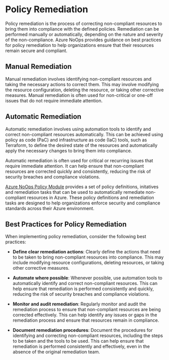 # Policy Remediation

Policy remediation is the process of correcting non-compliant resources to bring them into compliance with the defined policies. Remediation can be performed manually or automatically, depending on the nature and severity of the non-compliance. Azure NoOps provides guidance on best practices for policy remediation to help organizations ensure that their resources remain secure and compliant.

## Manual Remediation

Manual remediation involves identifying non-compliant resources and taking the necessary actions to correct them. This may involve modifying the resource configuration, deleting the resource, or taking other corrective measures. Manual remediation is often used for non-critical or one-off issues that do not require immediate attention.

## Automatic Remediation

Automatic remediation involves using automation tools to identify and correct non-compliant resources automatically. This can be achieved using policy as code (PaC) and infrastructure as code (IaC) tools, such as Terraform, to define the desired state of the resources and automatically apply the necessary changes to bring them into compliance.

Automatic remediation is often used for critical or recurring issues that require immediate attention. It can help ensure that non-compliant resources are corrected quickly and consistently, reducing the risk of security breaches and compliance violations.

[Azure NoOps Policy Module](https://github.com/azurenoops/terraform-azurerm-overlays-policy) provides a set of policy definitions, initatives and remediation tasks that can be used to automatically remediate non-compliant resources in Azure. These policy definitions and remediation tasks are designed to help organizations enforce security and compliance standards across their Azure environment.

## Best Practices for Policy Remediation

When implementing policy remediation, consider the following best practices:

- **Define clear remediation actions**: Clearly define the actions that need to be taken to bring non-compliant resources into compliance. This may include modifying resource configurations, deleting resources, or taking other corrective measures.

- **Automate where possible**: Whenever possible, use automation tools to automatically identify and correct non-compliant resources. This can help ensure that remediation is performed consistently and quickly, reducing the risk of security breaches and compliance violations.

- **Monitor and audit remediation**: Regularly monitor and audit the remediation process to ensure that non-compliant resources are being corrected effectively. This can help identify any issues or gaps in the remediation process and ensure that resources remain in compliance.

- **Document remediation procedures**: Document the procedures for identifying and correcting non-compliant resources, including the steps to be taken and the tools to be used. This can help ensure that remediation is performed consistently and effectively, even in the absence of the original remediation team.

